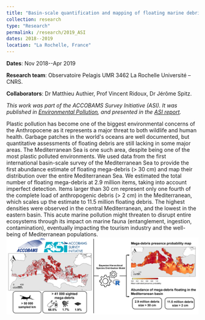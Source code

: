 ```yaml
---
title: "Basin-scale quantification and mapping of floating marine debris in the Mediterranean"
collection: research
type: "Research"
permalink: /research/2019_ASI
dates: 2018--2019
location: "La Rochelle, France"
---
```


**Dates**: Nov 2018--Apr 2019

**Research team**: Observatoire Pelagis UMR 3462 La Rochelle Université – CNRS. 

**Collaborators**:  Dr Matthieu Authier, Prof Vincent Ridoux, Dr Jérôme Spitz.

*This work was part of the ACCOBAMS Survey Initiative (ASI). It was published in [Environmental Pollution](https://www.sciencedirect.com/science/article/pii/S0269749120305704?via%3Dihub), and presented in the [ASI report](https://accobams.org/fr/asi-results-for-the-mediterranean-and-black-sea-are-out/).*

Plastic pollution has become one of the biggest environmental concerns of the Anthropocene as it represents a major threat to both wildlife and human health. Garbage patches in the world's oceans are well documented, but quantitative assessments of floating debris are still lacking in some major areas. The Mediterranean Sea is one such area, despite being one of the most plastic polluted environments. We used data from the first international basin-scale survey of the Mediterranean Sea to provide the first abundance estimate of floating mega-debris (> 30 cm) and map their distribution over the entire Mediterranean Sea. We estimated the total number of floating mega-debris at 2.9 million items, taking into account imperfect detection. Items larger than 30 cm represent only one fourth of the complete load of anthropogenic debris (> 2 cm) in the Mediterranean, which scales up the estimate to 11.5 million floating debris. The highest densities were observed in the central Mediterranean, and the lowest in the eastern basin. This acute marine pollution might threaten to disrupt entire ecosystems through its impact on marine fauna (entanglement, ingestion, contamination), eventually impacting the tourism industry and the well-being of Mediterranean populations.
![Figure1](/images/GraphicalAbstract.png)

